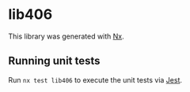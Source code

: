 # lib406

This library was generated with [Nx](https://nx.dev).

## Running unit tests

Run `nx test lib406` to execute the unit tests via [Jest](https://jestjs.io).

